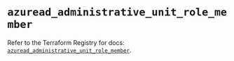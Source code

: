 # `azuread_administrative_unit_role_member`

Refer to the Terraform Registry for docs: [`azuread_administrative_unit_role_member`](https://registry.terraform.io/providers/hashicorp/azuread/2.48.0/docs/resources/administrative_unit_role_member).

